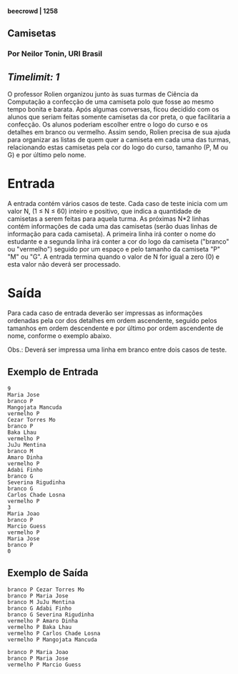 **beecrowd | 1258**
## Camisetas
### Por Neilor Tonin, URI Brasil
_Timelimit: 1_
---

O professor Rolien organizou junto às suas turmas de Ciência da Computação a confecção de uma camiseta polo que fosse ao mesmo tempo bonita e barata. Após algumas conversas, ficou decidido com os alunos que seriam feitas somente camisetas da cor preta, o que facilitaria a confecção. Os alunos poderiam escolher entre o logo do curso e os detalhes em branco ou vermelho. Assim sendo, Rolien precisa de sua ajuda para organizar as listas de quem quer a camiseta em cada uma das turmas, relacionando estas camisetas pela cor do logo do curso, tamanho (P, M ou G) e por último pelo nome.


# Entrada

A entrada contém vários casos de teste. Cada caso de teste inicia com um valor N, (1 ≤ N ≤ 60) inteiro e positivo, que indica a quantidade de camisetas a serem feitas para aquela turma. As próximas N*2 linhas contém informações de cada uma das camisetas (serão duas linhas de informação para cada camiseta). A primeira linha irá conter o nome do estudante e a segunda linha irá conter a cor do logo da camiseta ("branco" ou "vermelho") seguido por um espaço e pelo tamanho da camiseta "P" "M" ou "G". A entrada termina quando o valor de N for igual a zero (0) e esta valor não deverá ser processado.

# Saída

Para cada caso de entrada deverão ser impressas as informações ordenadas pela cor dos detalhes em ordem ascendente, seguido pelos tamanhos em ordem descendente e por último por ordem ascendente de nome, conforme o exemplo abaixo.

Obs.: Deverá ser impressa uma linha em branco entre dois casos de teste.

## Exemplo de Entrada

```
9
Maria Jose
branco P
Mangojata Mancuda
vermelho P
Cezar Torres Mo
branco P
Baka Lhau
vermelho P
JuJu Mentina
branco M
Amaro Dinha
vermelho P
Adabi Finho
branco G
Severina Rigudinha
branco G
Carlos Chade Losna
vermelho P
3
Maria Joao
branco P
Marcio Guess
vermelho P
Maria Jose
branco P
0
```

## Exemplo de Saída

```
branco P Cezar Torres Mo
branco P Maria Jose
branco M JuJu Mentina
branco G Adabi Finho
branco G Severina Rigudinha
vermelho P Amaro Dinha
vermelho P Baka Lhau
vermelho P Carlos Chade Losna
vermelho P Mangojata Mancuda

branco P Maria Joao
branco P Maria Jose
vermelho P Marcio Guess
```